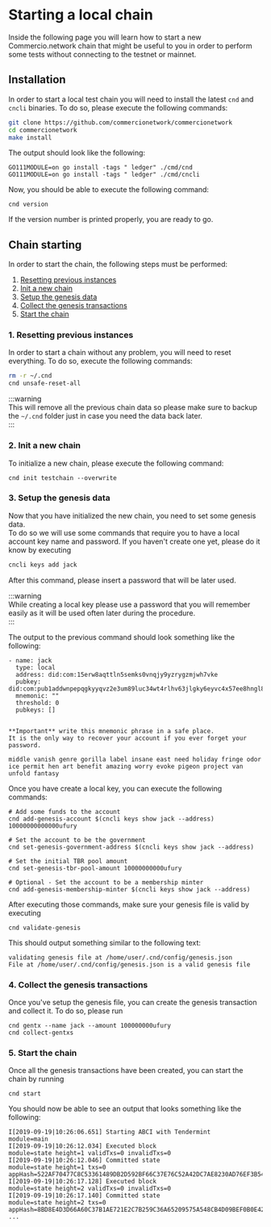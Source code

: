 # Starting a local chain
Inside the following page you will learn how to start a new Commercio.network chain that might be useful to you 
in order to perform some tests without connecting to the testnet or mainnet. 

## Installation
In order to start a local test chain you will need to install the latest `cnd` and `cncli` binaries. 
To do so, please execute the following commands:

```bash
git clone https://github.com/commercionetwork/commercionetwork
cd commercionetwork
make install
``` 

The output should look like the following: 

```
GO111MODULE=on go install -tags " ledger" ./cmd/cnd
GO111MODULE=on go install -tags " ledger" ./cmd/cncli
``` 

Now, you should be able to execute the following command: 

```
cnd version
```

If the version number is printed properly, you are ready to go.

## Chain starting
In order to start the chain, the following steps must be performed: 

1. [Resetting previous instances](#1-resetting-previous-instances)
2. [Init a new chain](#2-init-a-new-chain)
3. [Setup the genesis data](#3-setup-the-genesis-data)
4. [Collect the genesis transactions](#4-collect-the-genesis-transactions)
5. [Start the chain](#5-start-the-chain)

### 1. Resetting previous instances
In order to start a chain without any problem, you will need to reset everything. 
To do so, execute the following commands: 

```bash
rm -r ~/.cnd
cnd unsafe-reset-all
```

:::warning  
This will remove all the previous chain data so please make sure to backup 
the `~/.cnd` folder just in case you need the data back later.   
:::

### 2. Init a new chain
To initialize a new chain, please execute the following command: 

```
cnd init testchain --overwrite
``` 

### 3. Setup the genesis data
Now that you have initialized the new chain, you need to set some genesis data.  
To do so we will use some commands that require you to have a local account key name and password. 
If you haven't create one yet, please do it know by executing

```bash
cncli keys add jack
``` 

After this command, please insert a password that will be later used.

:::warning  
While creating a local key please use a password that you will remember easily as it will be used
often later during the procedure.  
:::

The output to the previous command should look something like the following:

```
- name: jack
  type: local
  address: did:com:15erw8aqttln5semks0vnqjy9yzrygzmjwh7vke
  pubkey: did:com:pub1addwnpepqgkyyqvz2e3um89luc34wt4rlhv63jlgky6eyvc4x57ee8hngl8z2h3d3zn
  mnemonic: ""
  threshold: 0
  pubkeys: []


**Important** write this mnemonic phrase in a safe place.
It is the only way to recover your account if you ever forget your password.

middle vanish genre gorilla label insane east need holiday fringe odor ice permit hen art benefit amazing worry evoke pigeon project van unfold fantasy
```

Once you have create a local key, you can execute the following commands: 

```shell
# Add some funds to the account
cnd add-genesis-account $(cncli keys show jack --address) 10000000000000ufury

# Set the account to be the government
cnd set-genesis-government-address $(cncli keys show jack --address)

# Set the initial TBR pool amount
cnd set-genesis-tbr-pool-amount 10000000000ufury

# Optional - Set the account to be a membership minter
cnd add-genesis-membership-minter $(cncli keys show jack --address)
```

After executing those commands, make sure your genesis file is valid by executing

```shell
cnd validate-genesis
```

This should output something similar to the following text:

```
validating genesis file at /home/user/.cnd/config/genesis.json
File at /home/user/.cnd/config/genesis.json is a valid genesis file
```

### 4. Collect the genesis transactions
Once you've setup the genesis file, you can create the genesis transaction and collect it.
To do so, please run

```shell
cnd gentx --name jack --amount 100000000ufury
cnd collect-gentxs
``` 

### 5. Start the chain
Once all the genesis transactions have been created, you can start the chain by running

```shell
cnd start
``` 

You should now be able to see an output that looks something like the following:

```
I[2019-09-19|10:26:06.651] Starting ABCI with Tendermint                module=main 
I[2019-09-19|10:26:12.034] Executed block                               module=state height=1 validTxs=0 invalidTxs=0
I[2019-09-19|10:26:12.046] Committed state                              module=state height=1 txs=0 appHash=522AF70477C8C53361489DB2D592BF66C37E76C52A42DC7AE8230AD76EF3B54F
I[2019-09-19|10:26:17.128] Executed block                               module=state height=2 validTxs=0 invalidTxs=0
I[2019-09-19|10:26:17.140] Committed state                              module=state height=2 txs=0 appHash=8BD8E4D3D66A60C37B1AE721E2C7B259C36A65209575A548CB4D09BEF0B0E42E
...
```